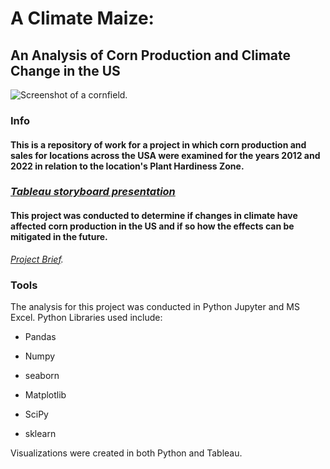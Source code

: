 # A Climate Maize: 
## An Analysis of Corn Production and Climate Change in the US

![Screenshot of a cornfield.](https://t3.ftcdn.net/jpg/02/61/04/68/360_F_261046848_ZjQ9yPn5J2Brttlmxhz2zRNKMlhuVA9u.jpg)

### Info

#### This is a repository of work for a project in which corn production and sales for locations across the USA were examined for the years 2012 and 2022 in relation to the location's Plant Hardiness Zone. 
### _[Tableau storyboard presentation](https://public.tableau.com/app/profile/noah.manneville/viz/ClimateMaizeProject/ClimateMaize)_

#### This project was conducted to determine if changes in climate have affected corn production in the US and if so how the effects can be mitigated in the future. 

_[Project Brief](https://images.careerfoundry.com/public/courses/data-immersion/A6/Data_Immersion_A6_Project_Brief.pdf)._

### Tools

The analysis for this project was conducted in Python Jupyter and MS Excel. 
Python Libraries used include:

  - Pandas

  - Numpy

  - seaborn

  - Matplotlib

  - SciPy

  - sklearn

Visualizations were created in both Python and Tableau.
